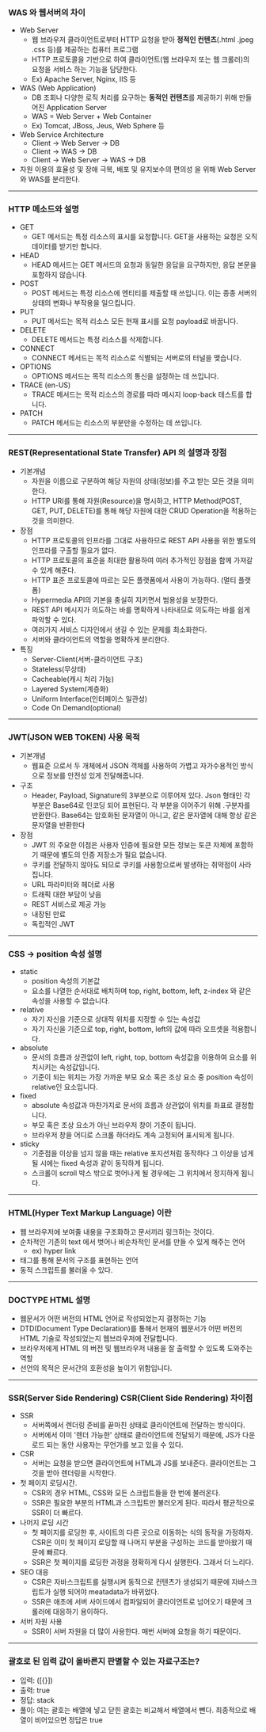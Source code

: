 ### WAS 와 웹서버의 차이
- Web Server
    - 웹 브라우저 클라이언트로부터 HTTP 요청을 받아 <b>정적인 컨텐츠</b>(.html .jpeg .css 등)를 제공하는 컴퓨터 프로그램
    - HTTP 프로토콜을 기반으로 하여 클라이언트(웹 브라우저 또는 웹 크롤러)의 요청을 서비스 하는 기능을 담당한다.
    - Ex) Apache Server, Nginx, IIS 등
- WAS (Web Application)
   - DB 조회나 다양한 로직 처리를 요구하는 <b>동적인 컨텐츠</b>를 제공하기 위해 만들어진 Application Server
   - WAS = Web Server + Web Container
   - Ex) Tomcat, JBoss, Jeus, Web Sphere 등
- Web Service Architecture
   - Client -> Web Server -> DB
   - Client -> WAS -> DB
   - Client -> Web Server -> WAS -> DB
- 자원 이용의 효율성 및 장애 극복, 배포 및 유지보수의 편의성 을 위해 Web Server와 WAS를 분리한다.
---
### HTTP 메소드와 설명
- GET
  - GET 메서드는 특정 리소스의 표시를 요청합니다. GET을 사용하는 요청은 오직 데이터를 받기만 합니다.
- HEAD
  - HEAD 메서드는 GET 메서드의 요청과 동일한 응답을 요구하지만, 응답 본문을 포함하지 않습니다.
- POST
  - POST 메서드는 특정 리소스에 엔티티를 제출할 때 쓰입니다. 이는 종종 서버의 상태의 변화나 부작용을 일으킵니다.
- PUT
  - PUT 메서드는 목적 리소스 모든 현재 표시를 요청 payload로 바꿉니다.
- DELETE
  - DELETE 메서드는 특정 리소스를 삭제합니다.
- CONNECT
  - CONNECT 메서드는 목적 리소스로 식별되는 서버로의 터널을 맺습니다.
- OPTIONS
  - OPTIONS 메서드는 목적 리소스의 통신을 설정하는 데 쓰입니다.
- TRACE (en-US)
  - TRACE 메서드는 목적 리소스의 경로를 따라 메시지 loop-back 테스트를 합니다.
- PATCH
  - PATCH 메서드는 리소스의 부분만을 수정하는 데 쓰입니다.
---
### REST(Representational State Transfer) API 의 설명과 장점
- 기본개념
  - 자원을 이름으로 구분하여 해당 자원의 상태(정보)를 주고 받는 모든 것을 의미한다.
  - HTTP URI를 통해 자원(Resource)을 명시하고, HTTP Method(POST, GET, PUT, DELETE)를 통해 해당 자원에 대한 CRUD Operation을 적용하는 것을 의미한다.
- 장점
  - HTTP 프로토콜의 인프라를 그대로 사용하므로 REST API 사용을 위한 별도의 인프라를 구출할 필요가 없다.
  - HTTP 프로토콜의 표준을 최대한 활용하여 여러 추가적인 장점을 함께 가져갈 수 있게 해준다.
  - HTTP 표준 프로토콜에 따르는 모든 플랫폼에서 사용이 가능하다. (멀티 플랫폼)
  - Hypermedia API의 기본을 충실히 지키면서 범용성을 보장한다.
  - REST API 메시지가 의도하는 바를 명확하게 나타내므로 의도하는 바를 쉽게 파악할 수 있다.
  - 여러가지 서비스 디자인에서 생길 수 있는 문제를 최소화한다.
  - 서버와 클라이언트의 역할을 명확하게 분리한다.
- 특징
  - Server-Client(서버-클라이언트 구조)
  - Stateless(무상태)
  - Cacheable(캐시 처리 가능)
  - Layered System(계층화)
  - Uniform Interface(인터페이스 일관성)
  - Code On Demand(optional)
---
### JWT(JSON WEB TOKEN) 사용 목적
- 기본개념
  -  웹표준 으로서 두 개체에서 JSON 객체를 사용하여 가볍고 자가수용적인 방식으로 정보를 안전성 있게 전달해줍니다.
- 구조
  - Header, Payload, Signature의 3부분으로 이루어져 있다. Json 형태인 각 부분은 Base64로 인코딩 되어 표현된다. 각 부분을 이어주기 위해 .구분자를 반환한다. Base64는 암호화된 문자열이 아니고, 같은 문자열에 대해 항상 같은 문자열을 반환한다
- 장점
  - JWT 의 주요한 이점은 사용자 인증에 필요한 모든 정보는 토큰 자체에 포함하기 때문에 별도의 인증 저장소가 필요 없습니다.
  - 쿠키를 전달하지 않아도 되므로 쿠키를 사용함으로써 발생하는 취약점이 사라집니다.
  - URL 파라미터와 헤더로 사용
  - 트래픽 대한 부담이 낮음
  - REST 서비스로 제공 가능
  - 내장된 만료
  - 독립적인 JWT
---
### CSS -> position 속성 설명
- static
  - position 속성의 기본값
  - 요소를 나열한 순서대로 배치하며 top, right, bottom, left, z-index 와 같은 속성을 사용할 수 없습니다.
- relative
  - 자기 자신을 기준으로 상대적 위치를 지정할 수 있는 속성값
  - 자기 자신을 기준으로 top, right, bottom, left의 값에 따라 오프셋을 적용합니다.
- absolute
  - 문서의 흐름과 상관없이 left, right, top, bottom 속성값을 이용하여 요소를 위치시키는 속성값입니다. 
  - 기준이 되는 위치는 가장 가까운 부모 요소 혹은 조상 요소 중 position 속성이 relative인 요소입니다.
- fixed
  - absolute 속성값과 마찬가지로 문서의 흐름과 상관없이 위치를 좌표로 결정합니다.
  - 부모 혹은 조상 요소가 아닌 브라우저 창이 기준이 됩니다.
  - 브라우저 창을 어디로 스크롤 하더라도 계속 고정되어 표시되게 됩니다.
- sticky
  - 기준점을 이상을 넘지 않을 때는 relative 포지션처럼 동작하다 그 이상을 넘게 될 시에는 fixed 속성과 같이 동작하게 됩니다.
  - 스크롤이 scroll 박스 밖으로 벗어나게 될 경우에는 그 위치에서 정지하게 됩니다.
---
### HTML(Hyper Text Markup Language) 이란
- 웹 브라우저에 보여줄 내용을 구조화하고 문서끼리 링크하는 것이다.
- 순차적인 기존의 text 에서 벗어나 비순차적인 문서를 만들 수 있게 해주는 언어
  - ex) hyper link
- 태그를 통해 문서의 구조를 표현하는 언어
- 동적 스크립트를 불러올 수 있다.
---
### DOCTYPE HTML 설명
- 웹문서가 어떤 버전의 HTML 언어로 작성되었는지 결정하는 기능
- DTD(Document Type Declaration)를 통해서 현재의 웹문서가 어떤 버전의 HTML 기술로 작성되었는지 웹브라우저에 전달합니다.
- 브라우저에게 HTML 의 버전 및 웹브라우저 내용을 잘 출력할 수 있도록 도와주는 역할
- 선언의 목적은 문서간의 호환성을 높이기 위함입니다.
---
### SSR(Server Side Rendering) CSR(Client Side Rendering) 차이점
- SSR
  - 서버쪽에서 렌더링 준비를 끝마친 상태로 클라이언트에 전달하는 방식이다.
  - 서버에서 이미 '렌더 가능한' 상태로 클라이언트에 전달되기 때문에, JS가 다운로드 되는 동안 사용자는 무언가를 보고 있을 수 있다.
- CSR
  - 서버는 요청을 받으면 클라이언트에 HTML과 JS를 보내준다. 클라이언트는 그것을 받아 렌더링을 시작한다.
- 첫 페이지 로딩시간.
  - CSR의 경우 HTML, CSS와 모든 스크립트들을 한 번에 불러온다.
  - SSR은 필요한 부분의 HTML과 스크립트만 불러오게 된다. 따라서 평균적으로 SSR이 더 빠르다.
- 나머지 로딩 시간
  - 첫 페이지를 로딩한 후, 사이트의 다른 곳으로 이동하는 식의 동작을 가정하자. CSR은 이미 첫 페이지 로딩할 때 나머지 부분을 구성하는 코드를 받아왔기 때문에 빠르다.
  - SSR은 첫 페이지를 로딩한 과정을 정확하게 다시 실행한다. 그래서 더 느리다.
- SEO 대응
  - CSR은 자바스크립트를 실행시켜 동적으로 컨텐츠가 생성되기 때문에 자바스크립트가 실행 되어야 meatadata가 바뀌었다.
  - SSR은 애초에 서버 사이드에서 컴파일되어 클라이언트로 넘어오기 때문에 크롤러에 대응하기 용이하다.
- 서버 자원 사용
    - SSR이 서버 자원을 더 많이 사용한다. 매번 서버에 요청을 하기 때문이다.
---
### 괄호로 된 입력 값이 올바른지 판별할 수 있는 자료구조는?
  - 입력: ([{}])
  - 출력: true
  - 정답: stack
  - 풀이: 여는 괄호는 배열에 넣고 닫힌 괄호는 비교해서 배열에서 뺀다. 최종적으로 배열이 비어있으면 정답은 true